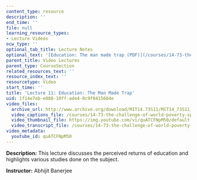 ```yaml
---
content_type: resource
description: ''
end_time: ''
file: null
learning_resource_types:
- Lecture Videos
ocw_type: ''
optional_tab_title: Lecture Notes
optional_text: '[Education: The man made trap (PDF)](/courses/14-73-the-challenge-of-world-poverty-spring-2011/resources/mit14_73s11_lec11_slides)'
parent_title: Video Lectures
parent_type: CourseSection
related_resources_text: ''
resource_index_text: ''
resourcetype: Video
start_time: ''
title: 'Lecture 11: Education: The Man Made Trap'
uid: 1f14e7eb-e088-10ff-ade4-0c9f0415604e
video_files:
  archive_url: http://www.archive.org/download/MIT14.73S11/MIT14_73S11_lec11_300k.mp4
  video_captions_file: /courses/14-73-the-challenge-of-world-poverty-spring-2011/7feb3ca58dbe5c8c8dcce120a1e806c7_quATCFNpM50.vtt
  video_thumbnail_file: https://img.youtube.com/vi/quATCFNpM50/default.jpg
  video_transcript_file: /courses/14-73-the-challenge-of-world-poverty-spring-2011/22d8988ca1cd50175128f5f41328b75a_quATCFNpM50.pdf
video_metadata:
  youtube_id: quATCFNpM50
---
```


**Description:** This lecture discusses the perceived returns of education and highlights various studies done on the subject.

**Instructor:** Abhijit Banerjee



